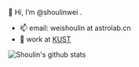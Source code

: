👋 Hi, I’m @shoulinwei
.
- 📫 email: weishoulin at astrolab.cn
- 🏫 work at [KUST](http://www.kust.edu.cn)

![Shoulin's github stats](https://github-readme-stats.vercel.app/api?username=shoulinwei&show_icons=true&theme=radical) 
